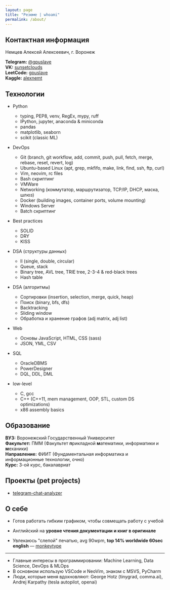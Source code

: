 ```yaml
---
layout: page
title: "Резюме | whoami"
permalink: /about/
---
```

## Контактная информация
Немцев Алексей Алексеевич, г. Воронеж  
  

**Telegram:** [@gpuslave](https://t.me/gpuslave)  
**VK:** [sunsetclouds](https://vk.com/sunsetclouds)  
**LeetCode:** [gpuslave](https://leetcode.com/gpuslave/)  
**Kaggle:** [alexnemt](https://www.kaggle.com/alexnemt)
<!-- **Habr-Career:** [whitedragonborn](https://career.habr.com/whitedragonborn)   -->
  

## Технологии

- Python
  - typing, PEP8, venv, RegEx, mypy, ruff
  - IPython, jupyter, anaconda & miniconda
  - pandas
  - matplotlib, seaborn
  - scikit (classic ML)

- DevOps
  - Git (branch, git workflow, add, commit, push, pull, fetch, merge, rebase, reset, revert, log)
  - Ubuntu-based Linux (apt, grep, mkfifo, make, link, find, ssh, ftp, curl)
  - Vim, neovim, rc files
  - Bash скриптинг
  - VMWare
  - Networking (коммутатор, маршрутизатор, TCP/IP, DHCP, маска, шлюз)
  - Docker (building images, container ports, volume mounting)
  - Windows Server
  - Batch скриптинг

- Best practices
  - SOLID
  - DRY
  - KISS

- DSA (структуры данных)
  - ll (single, double, circular)
  - Queue, stack
  - Binary tree, AVL tree, TRIE tree, 2-3-4 & red-black trees
  - Hash table

- DSA (алгоритмы)
  - Сортировки (insertion, selection, merge, quick, heap)
  - Поиск (binary, bfs, dfs)
  - Backtracking
  - Sliding window
  - Обработка и хранение графов (adj matrix, adj list)

- Web
  - Основы JavaScript, HTML, CSS (sass)
  - JSON, YML, CSV

- SQL
  - OracleDBMS
  - PowerDesigner
  - DQL, DDL, DML

- low-level
  - C, gcc
  - C++ (C++11, mem management, OOP, STL, custom DS optimizations)
  - x86 assembly basics

<!-- - Math (university)
  - 1.5 года математического анализа 
  - 1 год алгебры
  - 1.5 года дискретной математики и мат логики
  - 1 год теории вероятностей и математической статистики
  - 0.5 года методов оптимизаций вычислений -->
    
## Образование
**ВУЗ:** Воронежский Государственный Университет \
**Факультет:** ПММ (Факультет **п**рикладной **м**атематики, информатики и **м**еханики) \
**Направление:** ФИИТ (Фундаментальная информатика и информационные технологии, очно) \
**Курс:** 3-ой курс, бакалавриат
  
## Проекты (pet projects)
- [telegram-chat-analyzer](https://github.com/gpuslave/telegram-chat-analyzer) 

## О себе
  
- Готов работать гибким графиком, чтобы совмещать работу с учебой  

- Английский на **уровне чтения документации и книг в оригинале**  

- Увлекаюсь "слепой" печатью, avg 90wpm, **top 14% worldwide 60sec english** — [monkeytype](https://monkeytype.com/profile/sunsetclouds.)  

---

- Главные интересы в программировании: Machine Learning, Data Science, DevOps & MLOps
- В основном использую VSCode и NeoVim, знаком с MSVS, PyCharm
- Люди, которые меня вдохновляют: George Hotz (tinygrad, comma.ai), Andrej Karpathy (tesla autopilot, openai) 

<!-- [jekyll][jekyll-organization] /
[jekyll-organization]: https://github.com/jekyll -->
